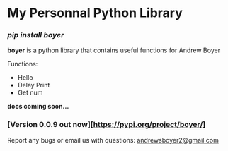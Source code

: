 # My Personnal Python Library
### ***pip install boyer***

**boyer** is a python library that contains useful 
functions for Andrew Boyer

Functions:
* Hello
* Delay Print
* Get num

**docs coming soon...**
### [Version 0.0.9 out now][https://pypi.org/project/boyer/]

Report any bugs or email us with questions: andrewsboyer2@gmail.com
